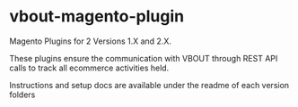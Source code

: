 # vbout-magento-plugin
Magento Plugins for 2 Versions 1.X and 2.X. 

These plugins ensure the communication with VBOUT through REST API calls to track all ecommerce activities held. 

Instructions and setup docs are available under the readme of each version folders
